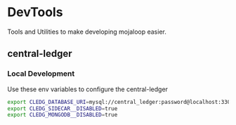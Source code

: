 # DevTools
Tools and Utilities to make developing mojaloop easier.

## central-ledger

### Local Development


Use these env variables to configure the central-ledger

```bash
export CLEDG_DATABASE_URI=mysql://central_ledger:password@localhost:3306/central_ledger
export CLEDG_SIDECAR__DISABLED=true
export CLEDG_MONGODB__DISABLED=true
```
